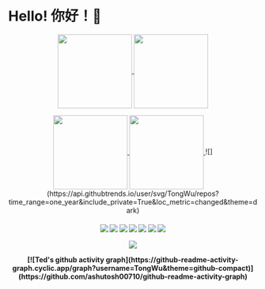# Hello! 你好！👋

<p align="center">
  <a href="https://github.com/TongWu">
    <img align="center"
         height="150em"
         src="https://github-readme-stats.vercel.app/api?username=TongWu&show_icons=true&include_all_commits=true&count_private=true&theme=apprentice&hide_border=true&bg_color=0D1117" />
  </a>
  <a href="https://github.com/TongWu">
    <img align="center"
         height="150em"
         src="https://github-readme-streak-stats.herokuapp.com/?user=TongWu&theme=black-ice&hide_border=true&stroke=0000&background=0D1117&ring=e05397&fire=e05397&currStreakLabel=e05397" />
  </a>
<p align="center">
  <a href="https://github.com/TongWu">
    <img align="center"
         height="150em"
         src="https://github-readme-stats.vercel.app/api/top-langs?username=TongWu&show_icons=true&include_all_commits=true&count_private=true&theme=apprentice&hide_border=true&bg_color=0D1117&layout=compact" />
  </a>
  <a href="https://github.com/TongWu">
    <img align="center"
         height="150em"
         src="https://github-readme-stats.vercel.app/api/wakatime?username=TedWu&layout=default&theme=dark&langs_count=10&count_private=true&include_all_commits=true" />
  </a>
![](https://api.githubtrends.io/user/svg/TongWu/repos?time_range=one_year&include_private=True&loc_metric=changed&theme=dark)


<h4 align="center">
<img src="https://readme-components.vercel.app/api?component=logo&logo=c&text=false&fill=black&textfill=bface6&">
<img src="https://readme-components.vercel.app/api?component=logo&logo=cplusplus&text=false&fill=black&textfill=bface6&">
<img src="https://readme-components.vercel.app/api?component=logo&logo=python&text=false&fill=black&textfill=bface6&">
<img src="https://readme-components.vercel.app/api?component=logo&logo=java&text=false&fill=black&textfill=bface6&">
<img src="https://readme-components.vercel.app/api?component=logo&logo=r&text=false&fill=black&textfill=bface6&">
<img src="https://readme-components.vercel.app/api?component=logo&logo=mysql&text=false&fill=black&textfill=bface6&">
<img src="https://readme-components.vercel.app/api?component=logo&logo=linux&text=false&fill=black&textfill=bface6&">

<p align="center">
  <a href="https://github.com/TongWu">
    <img
      align="center"
      src="https://github-profile-trophy.vercel.app/?username=TongWu&theme=onedark&no-frame=true&row=1&&margin-w=20&no-bg=true"/>
  </a>
</a>
</p>
[![Ted's github activity graph](https://github-readme-activity-graph.cyclic.app/graph?username=TongWu&theme=github-compact)](https://github.com/ashutosh00710/github-readme-activity-graph)